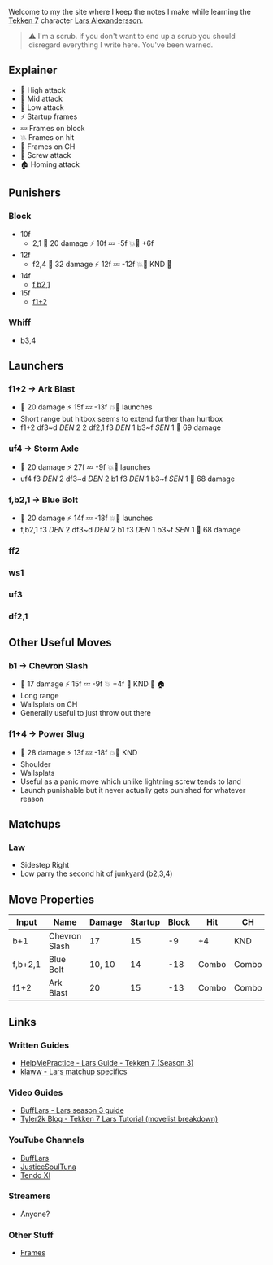 Welcome to my the site where I keep the notes I make while learning the [Tekken 7](https://en.wikipedia.org/wiki/Tekken_7) character [Lars Alexandersson](https://en.wikipedia.org/wiki/Lars_Alexandersson).

> :warning: I'm a scrub. if you don't want to end up a scrub you should disregard everything I write here. You've been warned.

## Explainer

- :purple_heart: High attack
- :yellow_heart: Mid attack
- :blue_heart: Low attack
- :zap: Startup frames
- :zzz: Frames on block
- :boom: Frames on hit
- :anger: Frames on CH
- :wrench: Screw attack
- :house: Homing attack

## Punishers

### Block

- 10f
  - 2,1 :purple_heart: 20 damage :zap: 10f :zzz: -5f :boom::anger: +6f
- 12f
  - f2,4 :purple_heart: 32 damage :zap: 12f :zzz: -12f :boom::anger: KND :wrench:
- 14f
  - [f,b2,1](#fb21--blue-bolt)
- 15f
  - [f1+2](#f12--ark-blast)

### Whiff

- b3,4

## Launchers

### f1+2 &rarr; Ark Blast

- :yellow_heart: 20 damage :zap: 15f :zzz: -13f :boom::anger: launches
- Short range but hitbox seems to extend further than hurtbox
- f1+2 df3\~d *DEN* 2 2 df2,1 f3 *DEN* 1 b3\~f *SEN* 1 :yellow_heart: 69 damage

### uf4 &rarr; Storm Axle

- :yellow_heart: 20 damage :zap: 27f :zzz: -9f :boom::anger: launches
- uf4 f3 *DEN* 2 df3\~d *DEN* 2 b1 f3 *DEN* 1 b3\~f *SEN* 1 :yellow_heart: 68 damage

### f,b2,1 &rarr; Blue Bolt

- :yellow_heart: 20 damage :zap: 14f :zzz: -18f :boom::anger: launches
- f,b2,1 f3 *DEN* 2 df3\~d *DEN* 2 b1 f3 *DEN* 1 b3\~f *SEN* 1 :yellow_heart: 68 damage

### ff2

### ws1

### uf3

### df2,1

## Other Useful Moves

### b1 &rarr; Chevron Slash

- :yellow_heart: 17 damage :zap: 15f :zzz: -9f :boom: +4f :anger: KND :wrench: :house:
- Long range
- Wallsplats on CH
- Generally useful to just throw out there

### f1+4 &rarr; Power Slug

- :yellow_heart: 28 damage :zap: 13f :zzz: -18f :boom::anger: KND
- Shoulder
- Wallsplats
- Useful as a panic move which unlike lightning screw tends to land
- Launch punishable but it never actually gets punished for whatever reason

## Matchups

### Law

- Sidestep Right
- Low parry the second hit of junkyard (b2,3,4)

## Move Properties

| Input   | Name          | Damage  | Startup | Block | Hit   | CH    | Notes            |
| ------- | ------------- | ------- | ------- | ----- | ----- | ----- | ---------------- |
| b+1     | Chevron Slash | 17      | 15      | -9    | +4    | KND   | Homing, Tailspin |
| f,b+2,1 | Blue Bolt     | 10, 10  | 14      | -18   | Combo | Combo |                  |
| f1+2    | Ark Blast     | 20      | 15      | -13   | Combo | Combo |                  |

## Links

### Written Guides

- [HelpMePractice - Lars Guide - Tekken 7 (Season 3)](https://docs.google.com/document/d/1OUvKXID4n4a2XuFL7qJWBLlU_3C6rBu_Cb4MxWHrP5o/edit?usp=drivesdk)
- [klaww - Lars matchup specifics](https://docs.google.com/document/d/1V60LoEjH0oLFQX0zMyK4KUX_KZTtlt1F1_v7-C4I_WU/edit?usp=sharing)

### Video Guides

- [BuffLars - Lars season 3 guide](https://www.youtube.com/watch?v=60D7B4Sk1e0)
- [Tyler2k Blog - Tekken 7 Lars Tutorial (movelist breakdown)](https://www.youtube.com/watch?v=u30Wu2L5i3w)

### YouTube Channels

- [BuffLars](https://www.youtube.com/user/JFRAC601)
- [JusticeSoulTuna](https://www.youtube.com/user/TheSoulOfBasement15)
- [Tendo XI](https://www.youtube.com/user/SuperNicksonic)

### Streamers

- Anyone?

### Other Stuff

- [Frames](http://rbnorway.org/lars-t7-frames/)
